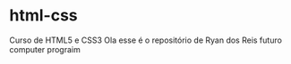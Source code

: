# html-css
 Curso de HTML5  e CSS3
Ola esse é o repositório de Ryan dos Reis futuro computer prograim
